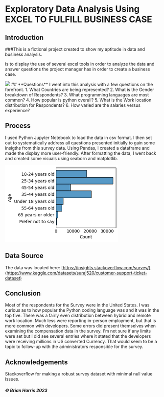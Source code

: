 
# Exploratory Data Analysis Using EXCEL TO FULFILL BUSINESS CASE


## **Introduction**
###This is a fictional project created to show my aptitude in data and business analysis. 

is to display the use of several excel tools in order to analyze the data and answer questions the project manager has in order to create a business case. 





<img src= "https://expertprogrammanagement.com/wp-content/uploads/2017/06/Project-Business-Case-Example.png?ezimgfmt=rs:400x600/rscb10/ng:webp/ngcb9">
## **Questions**
I went into this analysis with a few questions on the forefront.
1. What Countries are being represented?
2. What is the Gender breakdown of Respondents?
3. What programming languages are most common?
4. How popular is python overall?
5. What is the Work location distribution for Respondents?
6. How varied are the salaries versus experience?

## **Process**
I used Python Jupyter Notebook to load the data in csv format.  I then set out to systematically address all questions presented initially to gain some insigths from this survey data.  Using Pandas, I created a dataframe and made the display more user-friendly.  After formatting the data, I went back and created some visuals using seaborn and matplotlib.

<img src= "https://github.com/BrianHarrisCodes/Project/blob/main/Portfolio_Projects/2_Survey_EDA/images/age_bar.png">


## **Data Source**

The data was located here: [https://insights.stackoverflow.com/survey/](https://www.kaggle.com/datasets/suraj520/customer-support-ticket-dataset)

## **Conclusion**

Most of the respondents for the Survey were in the United States. I was curious as to how popular the Python coding language was and it was in the top five. There was a fairly even distribution between hybrid and remote work location. Much less were reporting in-person employment, but that is more common with developers. Some errors did present themselves when examining the compensation data in the survey.  I'm not sure if any limits were set but I did see several entries where it stated that the developers were receiving millions in US converted Currency. That would seem to be a topic to follow-up with the administrators responsible for the survey.


## **Acknowledgements**
Stackoverflow for making a robust survey dataset with minimal null value issues.


##### © Brian Harris 2023
